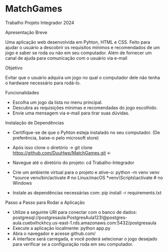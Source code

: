 # MatchGames
Trabalho Projeto Integrador 2024

Apresentação Breve

  Uma aplicação web desenvolvida em Pyhton, HTML e CSS. Feito para ajudar o usuário a descobrir os requisitos mínimos e recomendados de um jogo e saber se roda ou não em seu computador. Além de fornecer um canal de ajuda para comunicação com o usuário via e-mail

Objetivo

  Evitar que o usuário adquira um jogo no qual o computador dele não tenha o hardware necessário para rodá-lo.

Funcionalidades

 - Escolha um jogo da lista no menu principal.
 - Descubra as requisições mínimas e recomendadas do jogo escolhido.
 - Envie uma mensagem via e-mail para tirar suas dúvidas.

Instalação de Dependências

  - Certifique-se de que o Pyhton esteja instalado no seu computador. (De preferência, baixe-o pelo microsoft store)
  - Após isso clone o diretório -> git clone https://github.com/DuuHwp/MatchGames.git <-
  - Navegue até o diretório do projeto:
      cd Trabalho-Integrador

  - Crie um ambiente virtual para o projeto e ative-o:
      python -m venv venv
      *source venv/bin/activate # no Linux/macOS
      *venv\Scripts\activate # no Windows

  - Instale as dependências necessárias com:
      pip install -r requirements.txt

Passo a Passo para Rodar a Aplicação

  - Utilize a seguinte URI para conectar com o banco de dados:
      postgresql://postgresaula:PostgresAula123!@postgres-aula.cuebxlhckhcy.us-east-1.rds.amazonaws.com:5432/postgresaula
  - Execute a aplicação localmente:
      python app.py
  - Abra o navegador e acesse github.com/
  - A interface será carregada, e você poderá selecionar o jogo desejado para verificar se a configuração roda em seu computador.
